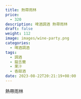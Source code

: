 ```yaml
---
title: 熱帶雨林
price:
  - 320
description: 啤酒調酒 熱帶雨林
draft: false
weight: 112
image: images/wine-party.png
categories:
  - 啤酒調酒
tags:
  - 調酒
  - 龍舌蘭
  - 果汁
  - 香甜酒
date: 2023-08-22T20:21:19+08:00
---
```


 熱帶雨林
